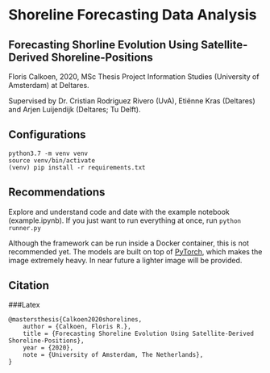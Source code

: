 # Shoreline Forecasting Data Analysis
## Forecasting Shorline Evolution Using Satellite-Derived Shoreline-Positions

Floris Calkoen, 2020, MSc Thesis Project Information Studies (University of Amsterdam) at Deltares.  

Supervised by Dr. Cristian Rodriguez Rivero (UvA), Etiënne Kras (Deltares) and Arjen Luijendijk (Deltares; Tu Delft).

## Configurations
```shell script
python3.7 -m venv venv 
source venv/bin/activate 
(venv) pip install -r requirements.txt 
```

## Recommendations
Explore and understand code and date with the example notebook (example.ipynb). If you just want to run everything
at once, run ```python runner.py```

Although the framework can be run inside a Docker container, this is not recommended yet. The models are built on top of
[PyTorch](https://pytorch.org/), which makes the image extremely heavy. In near future a lighter image will be provided. 


## Citation
###Latex
```
@mastersthesis{Calkoen2020shorelines,
	author = {Calkoen, Floris R.},
	title = {Forecasting Shoreline Evolution Using Satellite-Derived Shoreline-Positions},
	year = {2020},
	note = {University of Amsterdam, The Netherlands},
}
```



 




